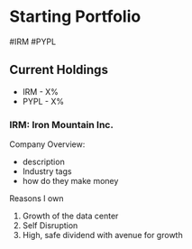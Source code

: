 

# Starting Portfolio
#IRM #PYPL

## Current Holdings

* IRM - X%
* PYPL - X%


### IRM: Iron Mountain Inc.

Company Overview:
- description
- Industry tags
- how do they make money

Reasons I own
1. Growth of the data center
2. Self Disruption
3. High, safe dividend with avenue for growth





